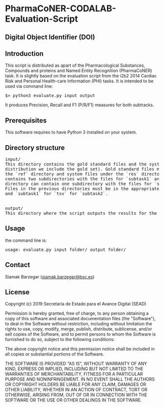 # PharmaCoNER-CODALAB-Evaluation-Script

## Digital Object Identifier (DOI)


## Introduction

This script is distributed as apart of the Pharmacological Substances, Compounds 
and proteins and Named Entity Recognition (PharmaCoNER) task. It is slightly based 
on the evaluation script from the i2b2 2014 Cardiac Risk and Personal Health-care 
Information (PHI) tasks. It is intended to be used via command line:

<pre>
$> python3 evaluate.py input output
</pre>

It produces Precision, Recall and F1 (P/R/F1) measures for both subtracks.



## Prerequisites

This software requires to have Python 3 installed on your system.


## Directory structure

<pre>
input/
This directory contains the gold standard files and the systems submission files (in this
distribution we include the gold set). Gold standard files must be placed under 
the `ref` directory and system files under the `res` directory. The `ref` directory 
contains two subdirectories with the files for `subtask1` and `subtaks2`. The `res` 
directory can contain one subdirectory with the files for `subtask1` or `subtaks2`. 
Files in the previous directories must be in the appropriate format: `.ann` 
and `subtask1` for `tsv` for `subtask2`. 


output/
This directory where the script outputs the results for the run.
</pre> 


## Usage


the command line is:

<pre>
usage: evaluate.py input_folder/ output_folder/
</pre>


## Contact

Siamak Barzegar (siamak.barzegar@bsc.es)



## License

Copyright (c) 2019 Secretaría de Estado para el Avance Digital (SEAD)

Permission is hereby granted, free of charge, to any person obtaining a 
copy of this software and associated documentation files (the "Software"), 
to deal in the Software without restriction, including without limitation 
the rights to use, copy, modify, merge, publish, distribute, sublicense, 
and/or sell copies of the Software, and to permit persons to whom the 
Software is furnished to do so, subject to the following conditions:

The above copyright notice and this permission notice shall be included 
in all copies or substantial portions of the Software.

THE SOFTWARE IS PROVIDED "AS IS", WITHOUT WARRANTY OF ANY KIND, EXPRESS 
OR IMPLIED, INCLUDING BUT NOT LIMITED TO THE WARRANTIES OF MERCHANTABILITY, 
FITNESS FOR A PARTICULAR PURPOSE AND NONINFRINGEMENT. IN NO EVENT SHALL THE 
AUTHORS OR COPYRIGHT HOLDERS BE LIABLE FOR ANY CLAIM, DAMAGES OR OTHER 
LIABILITY, WHETHER IN AN ACTION OF CONTRACT, TORT OR OTHERWISE, ARISING FROM, 
OUT OF OR IN CONNECTION WITH THE SOFTWARE OR THE USE OR OTHER DEALINGS IN 
THE SOFTWARE.


